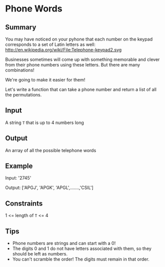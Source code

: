 # Phone Words

## Summary

You may have noticed on your pyhone that each number on the keypad corresponds to a set of Latin letters as well: http://en.wikipedia.org/wiki/File:Telephone-keypad2.svg

Businesses sometimes will come up with something memorable and clever from their phone numbers using these letters. But there are many combinations!

We're going to make it easier for them!

Let's write a function that can take a phone number and return a list of all the permutations.

## Input

A string `T` that is up to 4 numbers long

## Output

An array of all the possible telephone words

## Example

Input: '2745'

Output: ['APGJ', 'APGK', 'APGL',.......,'CSIL']

## Constraints

1 <= length of `T` <= 4

## Tips

* Phone numbers are strings and can start with a 0!
* The digits 0 and 1 do not have letters associated with them, so they should be left as numbers.
* You can't scramble the order! The digits must remain in that order.